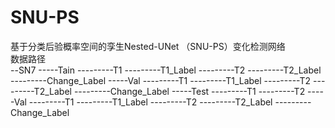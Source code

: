 # SNU-PS
基于分类后验概率空间的孪生Nested-UNet （SNU-PS）变化检测网络                                                                                                                                                          
数据路径                                                                                          
--SN7
-----Tain
---------T1
---------T1_Label
---------T2
---------T2_Label
---------Change_Label
-----Val
---------T1
---------T1_Label
---------T2
---------T2_Label
---------Change_Label
-----Test
---------T1
---------T2
-----Val
---------T1
---------T1_Label
---------T2
---------T2_Label
---------Change_Label
